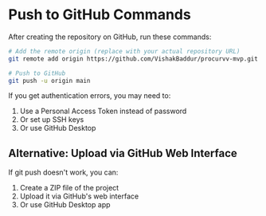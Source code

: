 # Push to GitHub Commands

After creating the repository on GitHub, run these commands:

```bash
# Add the remote origin (replace with your actual repository URL)
git remote add origin https://github.com/VishakBaddur/procurvv-mvp.git

# Push to GitHub
git push -u origin main
```

If you get authentication errors, you may need to:
1. Use a Personal Access Token instead of password
2. Or set up SSH keys
3. Or use GitHub Desktop

## Alternative: Upload via GitHub Web Interface

If git push doesn't work, you can:
1. Create a ZIP file of the project
2. Upload it via GitHub's web interface
3. Or use GitHub Desktop app
